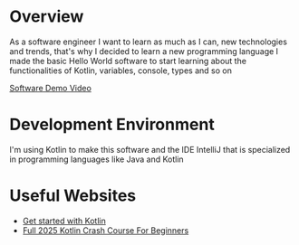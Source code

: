 # Overview

As a software engineer I want to learn as much as I can, new technologies and trends, that's why I decided to learn a new programming language
I made the basic Hello World software to start learning about the functionalities of Kotlin, variables, console, types and so on 

[Software Demo Video](https://youtu.be/W250z0WruPA)

# Development Environment

I'm using Kotlin to make this software and the IDE IntelliJ that is specialized in programming languages like Java and Kotlin

# Useful Websites

* [Get started with Kotlin](https://kotlinlang.org/docs/getting-started.html)
* [Full 2025 Kotlin Crash Course For Beginners](https://youtu.be/dzUc9vrsldM?si=rUW4ZDVVuIUzFaf8)